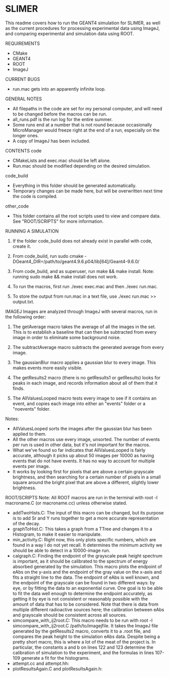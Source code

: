 # SLIMER

This readme covers how to run the GEANT4 simulation for SLIMER, as well as the current procedures for processing experimental data using ImageJ, and comparing experimental and simulation data using ROOT.


REQUIREMENTS
- CMake
- GEANT4
- ROOT
- ImageJ


CURRENT BUGS
- run.mac gets into an apparently infinite loop. 

GENERAL NOTES
- All filepaths in the code are set for my personal computer, and will need to be changed before the macros can be run.
- all_runs.pdf is the run log for the entire summer.
- Some runs end at a number that is not round because occasionally MicroManager would freeze right at the end of a run, especially on the longer ones.
- A copy of ImageJ has been included.


CONTENTS
code
- CMakeLists and exec.mac should be left alone.
- Run.mac should be modified depending on the desired simulation.

code_build
- Everything in this folder should be generated automatically. 
- Temporary changes can be made here, but will be overwritten next time the code is compiled.

other_code
- This folder contains all the root scripts used to view and compare data. See "ROOT/SCRIPTS" for more information.


RUNNING A SIMULATION

1. If the folder code_build does not already exist in parallel with code, create it. 

2. From code_build, run sudo cmake -DGeant4_DIR=/path/to/geant4.9.6.p04/lib[64]/Geant4-9.6.0/

3. From code_build, and as superuser, run make && make install. Note: running sudo make && make install does not work.

4. To run the macros, first run ./exec exec.mac and then ./exec run.mac.

5. To store the output from run.mac in a text file, use ./exec run.mac >> output.txt.


IMAGEJ
Images are analyzed through ImageJ with several macros, run in the following order: 

1. The getAverage macro takes the average of all the images in the set. This is to establish a baseline that can then be subtracted from every image in order to eliminate some background noise.

2. The subtractAverage macro subtracts the generated average from every image.

3. The gaussianBlur macro applies a gaussian blur to every image. This makes events more easily visible.

4. The getResults2 macro (there is no getResults1 or getResults) looks for peaks in each image, and records information about all of them that it finds.

5. The AllValuesLooped macro tests every image to see if it contains an event, and copies each image into either an "events" folder or a "noevents" folder.

Notes: 
- AllValuesLooped sorts the images after the gaussian blur has been applied to them. 
- All the other macros use every image, unsorted. The number of events per run is used in other data, but it's not important for the macros. 
- What we've found so far indicates that AllValuesLooped is fairly accurate, although it picks up about 50 images per 10000 as having events that do not have events. It has no way to account for multiple events per image. 
- It works by looking first for pixels that are above a certain grayscale brightness, and then searching for a certain number of pixels in a small square around the bright pixel that are above a different, slightly lower brightness.


ROOT/SCRIPTS
Note: All ROOT macros are run in the terminal with root -l macroname.C (or macroname.cc) unless otherwise stated.
- addTwoHists.C: The input of this macro can be changed, but its purpose is to add Sr and Y runs together to get a more accurate representation of the decay.
- graphToHist.C: This takes a graph from a TTree and changes it to a Histogram, to make it easier to manipulate.
- min_activity.C: Right now, this only plots specific numbers, which are found in a way I do not yet recall. It determines the minimum activity we should be able to detect in a 10000-image run.
- calgraph.C: Finding the endpoint of the grayscale peak height spectrum is important, as it should be calibrated to the spectrum of energy absorbed generated by the simulation. This macro plots the endpoint of eAbs on the y-axis and the endpoint of the gray value on the x-axis and fits a straight line to the data. The endpoint of eAbs is well known, and the endpoint of the grayscale can be found in two different ways: by eye, or by fitting the data to an exponential curve. One goal is to be able to fit the data well enough to determine the endpoint accurately, as getting it by eye is not consistent or reasonably possible with the amount of data that has to be considered. Note that there is data from multiple different radioactive sources here; the calibration between eAbs and grayscale should be consistent across all sources. 
- simcompare_with_ij2root.C: This macro needs to be run with root -l simcompare_with_ij2root.C /path/to/imagejfile. It takes the ImageJ file generated by the getResults2 macro, converts it to a .root file, and compares the peak height to the simulation eAbs data. Despite being a pretty short macro, this is where a lot of the meat of the project is. In particular, the constants a and b on lines 122 and 123 determine the calibration of simulation to the experiment, and the formulas in lines 107-109 generate a fit for the histograms.
- attempt.cc and attempt.hh: 
- plotResultsAgain.C and plotResultsAgain.h:
